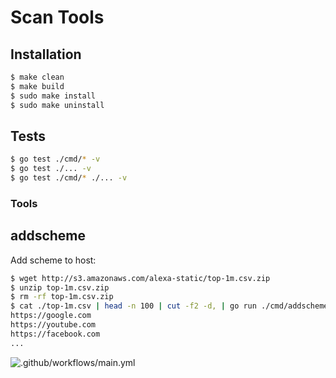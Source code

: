 # Scan Tools

## Installation

```zsh
$ make clean
$ make build
$ sudo make install
$ sudo make uninstall
```

## Tests

```zsh
$ go test ./cmd/* -v
$ go test ./... -v
$ go test ./cmd/* ./... -v
```

### Tools

## addscheme

Add scheme to host:

```zsh
$ wget http://s3.amazonaws.com/alexa-static/top-1m.csv.zip
$ unzip top-1m.csv.zip
$ rm -rf top-1m.csv.zip
$ cat ./top-1m.csv | head -n 100 | cut -f2 -d, | go run ./cmd/addscheme
https://google.com
https://youtube.com
https://facebook.com
...
```

![.github/workflows/main.yml](https://github.com/tz4678/scan-tools/workflows/.github/workflows/main.yml/badge.svg)
